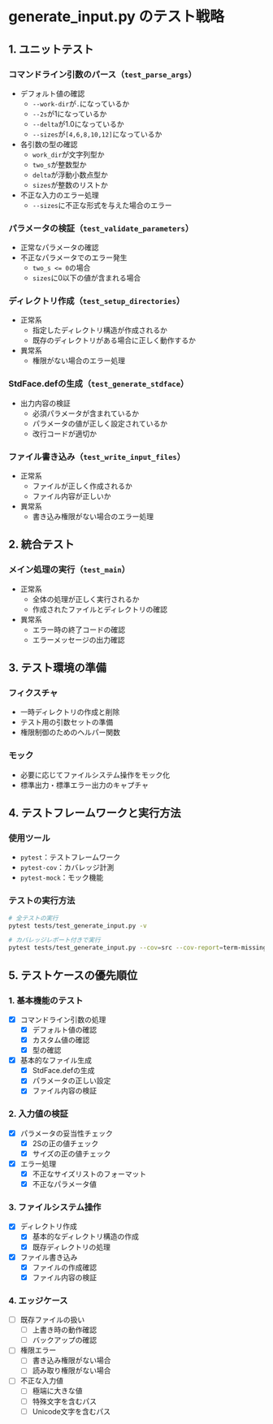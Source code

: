 # generate_input.py のテスト戦略

## 1. ユニットテスト

### コマンドライン引数のパース（`test_parse_args`）
- デフォルト値の確認
  - `--work-dir`が`.`になっているか
  - `--2s`が1になっているか
  - `--delta`が1.0になっているか
  - `--sizes`が`[4,6,8,10,12]`になっているか
- 各引数の型の確認
  - `work_dir`が文字列型か
  - `two_s`が整数型か
  - `delta`が浮動小数点型か
  - `sizes`が整数のリストか
- 不正な入力のエラー処理
  - `--sizes`に不正な形式を与えた場合のエラー

### パラメータの検証（`test_validate_parameters`）
- 正常なパラメータの確認
- 不正なパラメータでのエラー発生
  - `two_s <= 0`の場合
  - `sizes`に0以下の値が含まれる場合

### ディレクトリ作成（`test_setup_directories`）
- 正常系
  - 指定したディレクトリ構造が作成されるか
  - 既存のディレクトリがある場合に正しく動作するか
- 異常系
  - 権限がない場合のエラー処理

### StdFace.defの生成（`test_generate_stdface`）
- 出力内容の検証
  - 必須パラメータが含まれているか
  - パラメータの値が正しく設定されているか
  - 改行コードが適切か

### ファイル書き込み（`test_write_input_files`）
- 正常系
  - ファイルが正しく作成されるか
  - ファイル内容が正しいか
- 異常系
  - 書き込み権限がない場合のエラー処理

## 2. 統合テスト

### メイン処理の実行（`test_main`）
- 正常系
  - 全体の処理が正しく実行されるか
  - 作成されたファイルとディレクトリの確認
- 異常系
  - エラー時の終了コードの確認
  - エラーメッセージの出力確認

## 3. テスト環境の準備

### フィクスチャ
- 一時ディレクトリの作成と削除
- テスト用の引数セットの準備
- 権限制御のためのヘルパー関数

### モック
- 必要に応じてファイルシステム操作をモック化
- 標準出力・標準エラー出力のキャプチャ

## 4. テストフレームワークと実行方法

### 使用ツール
- `pytest`：テストフレームワーク
- `pytest-cov`：カバレッジ計測
- `pytest-mock`：モック機能

### テストの実行方法
```bash
# 全テストの実行
pytest tests/test_generate_input.py -v

# カバレッジレポート付きで実行
pytest tests/test_generate_input.py --cov=src --cov-report=term-missing
```

## 5. テストケースの優先順位

### 1. 基本機能のテスト
- [x] コマンドライン引数の処理
  - [x] デフォルト値の確認
  - [x] カスタム値の確認
  - [x] 型の確認
- [x] 基本的なファイル生成
  - [x] StdFace.defの生成
  - [x] パラメータの正しい設定
  - [x] ファイル内容の検証

### 2. 入力値の検証
- [x] パラメータの妥当性チェック
  - [x] 2Sの正の値チェック
  - [x] サイズの正の値チェック
- [x] エラー処理
  - [x] 不正なサイズリストのフォーマット
  - [x] 不正なパラメータ値

### 3. ファイルシステム操作
- [x] ディレクトリ作成
  - [x] 基本的なディレクトリ構造の作成
  - [x] 既存ディレクトリの処理
- [x] ファイル書き込み
  - [x] ファイルの作成確認
  - [x] ファイル内容の検証

### 4. エッジケース
- [ ] 既存ファイルの扱い
  - [ ] 上書き時の動作確認
  - [ ] バックアップの確認
- [ ] 権限エラー
  - [ ] 書き込み権限がない場合
  - [ ] 読み取り権限がない場合
- [ ] 不正な入力値
  - [ ] 極端に大きな値
  - [ ] 特殊文字を含むパス
  - [ ] Unicode文字を含むパス
